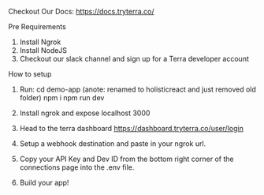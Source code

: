 Checkout Our Docs: https://docs.tryterra.co/

Pre Requirements
1) Install Ngrok
2) Install NodeJS
3) Checkout our slack channel and sign up for a Terra developer account 

How to setup
1) Run:
    cd demo-app (anote: renamed to holisticreact and just removed old folder)
    npm i
    npm run dev

1) Install ngrok and expose localhost 3000

2) Head to the terra dashboard https://dashboard.tryterra.co/user/login

3) Setup a webhook destination and paste in your ngrok url.

4) Copy your API Key and Dev ID from the bottom right corner of the connections page into the .env file.

5) Build your app!